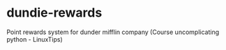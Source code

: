 # dundie-rewards
Point rewards system for dunder mifflin company (Course uncomplicating python - LinuxTips)
